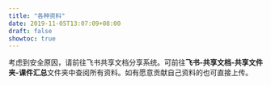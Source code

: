 ```yaml
---
title: "各种资料"
date: 2019-11-05T13:07:09+08:00
draft: false
showtoc: true
---
```

考虑到安全原因，请前往飞书共享文档分享系统。可前往**飞书-共享文档-共享文件夹-课件汇总**文件夹中查阅所有资料。如有愿意贡献自己资料的也可直接上传。
